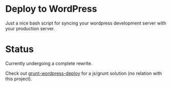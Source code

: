# Deploy to WordPress

Just a nice bash script for syncing your wordpress development server with your production server.

# Status
Currently undergoing a complete rewrite.

Check out [grunt-wordpress-deploy](https://github.com/webrain/grunt-wordpress-deploy) for a js/grunt solution (no relation with this project).
